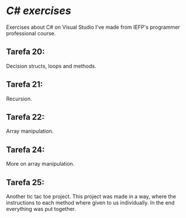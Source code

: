 # <em>C# exercises</em>
Exercises about C# on Visual Studio I've made from IEFP's programmer professional course.

## Tarefa 20:
Decision structs, loops and methods. 

## Tarefa 21:
Recursion.

## Tarefa 22:
Array manipulation.

## Tarefa 24:
More on array manipulation.

## Tarefa 25:
Another tic tac toe project. This project was made in a way, where the instructions to each method where given to us individually. In the end everything was put together. 
